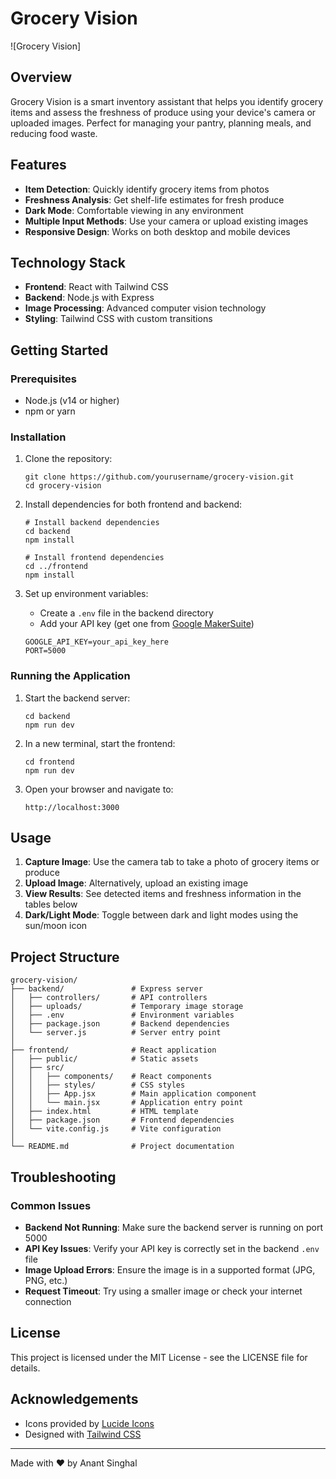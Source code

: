 # Grocery Vision

![Grocery Vision]

## Overview

Grocery Vision is a smart inventory assistant that helps you identify grocery items and assess the freshness of produce using your device's camera or uploaded images. Perfect for managing your pantry, planning meals, and reducing food waste.

## Features

- **Item Detection**: Quickly identify grocery items from photos
- **Freshness Analysis**: Get shelf-life estimates for fresh produce
- **Dark Mode**: Comfortable viewing in any environment
- **Multiple Input Methods**: Use your camera or upload existing images
- **Responsive Design**: Works on both desktop and mobile devices

## Technology Stack

- **Frontend**: React with Tailwind CSS
- **Backend**: Node.js with Express
- **Image Processing**: Advanced computer vision technology
- **Styling**: Tailwind CSS with custom transitions

## Getting Started

### Prerequisites

- Node.js (v14 or higher)
- npm or yarn

### Installation

1. Clone the repository:

   ```
   git clone https://github.com/yourusername/grocery-vision.git
   cd grocery-vision
   ```

2. Install dependencies for both frontend and backend:

   ```
   # Install backend dependencies
   cd backend
   npm install

   # Install frontend dependencies
   cd ../frontend
   npm install
   ```

3. Set up environment variables:
   - Create a `.env` file in the backend directory
   - Add your API key (get one from [Google MakerSuite](https://makersuite.google.com/app/apikey))
   ```
   GOOGLE_API_KEY=your_api_key_here
   PORT=5000
   ```

### Running the Application

1. Start the backend server:

   ```
   cd backend
   npm run dev
   ```

2. In a new terminal, start the frontend:

   ```
   cd frontend
   npm run dev
   ```

3. Open your browser and navigate to:
   ```
   http://localhost:3000
   ```

## Usage

1. **Capture Image**: Use the camera tab to take a photo of grocery items or produce
2. **Upload Image**: Alternatively, upload an existing image
3. **View Results**: See detected items and freshness information in the tables below
4. **Dark/Light Mode**: Toggle between dark and light modes using the sun/moon icon

## Project Structure

```
grocery-vision/
├── backend/               # Express server
│   ├── controllers/       # API controllers
│   ├── uploads/           # Temporary image storage
│   ├── .env               # Environment variables
│   ├── package.json       # Backend dependencies
│   └── server.js          # Server entry point
│
├── frontend/              # React application
│   ├── public/            # Static assets
│   ├── src/
│   │   ├── components/    # React components
│   │   ├── styles/        # CSS styles
│   │   ├── App.jsx        # Main application component
│   │   └── main.jsx       # Application entry point
│   ├── index.html         # HTML template
│   ├── package.json       # Frontend dependencies
│   └── vite.config.js     # Vite configuration
│
└── README.md              # Project documentation
```

## Troubleshooting

### Common Issues

- **Backend Not Running**: Make sure the backend server is running on port 5000
- **API Key Issues**: Verify your API key is correctly set in the backend `.env` file
- **Image Upload Errors**: Ensure the image is in a supported format (JPG, PNG, etc.)
- **Request Timeout**: Try using a smaller image or check your internet connection

## License

This project is licensed under the MIT License - see the LICENSE file for details.

## Acknowledgements

- Icons provided by [Lucide Icons](https://lucide.dev/)
- Designed with [Tailwind CSS](https://tailwindcss.com/)

---

Made with ❤️ by Anant Singhal
